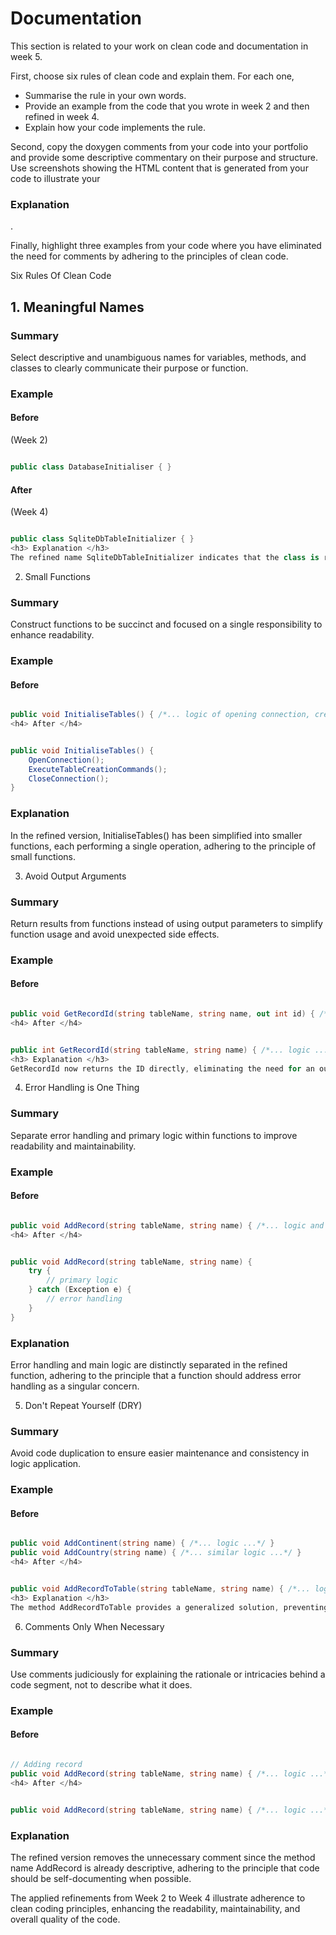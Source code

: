 # Documentation

This section is related to your work on clean code and documentation in week 5.

First, choose six rules of clean code and explain them. For each one,

* Summarise the rule in your own words.
* Provide an example from the code that you wrote in week 2 and then refined in week 4.
* Explain how your code implements the rule. 

Second, copy the doxygen comments from your code into your portfolio and provide some 
descriptive commentary on their purpose and structure. Use screenshots showing the HTML 
content that is generated from your code to illustrate your <h3> Explanation </h3>.

Finally, highlight three examples from your code where you have eliminated the need
for comments by adhering to the principles of clean code.
 
Six Rules Of Clean Code

<h2> 1. Meaningful Names </h2>
<h3> Summary </h3>
Select descriptive and unambiguous names for variables, methods, and classes to clearly communicate their purpose or function.

<h3> Example </h3>
<h4> Before </h4> (Week 2)

```csharp

public class DatabaseInitialiser { }

```

<h4> After </h4> (Week 4)

```csharp

public class SqliteDbTableInitializer { }
<h3> Explanation </h3>
The refined name SqliteDbTableInitializer indicates that the class is related to initializing tables in an SQLite database, providing more explicit information than DatabaseInitialiser.
```

2. Small Functions
<h3> Summary </h3>
Construct functions to be succinct and focused on a single responsibility to enhance readability.

<h3> Example </h3>
<h4> Before </h4>

```csharp

public void InitialiseTables() { /*... logic of opening connection, creating tables, and closing connection ...*/ }
<h4> After </h4>

```

```csharp

public void InitialiseTables() {
    OpenConnection();
    ExecuteTableCreationCommands();
    CloseConnection();
}

```
<h3> Explanation </h3>
In the refined version, InitialiseTables() has been simplified into smaller functions, each performing a single operation, adhering to the principle of small functions.

3. Avoid Output Arguments
<h3> Summary </h3>
Return results from functions instead of using output parameters to simplify function usage and avoid unexpected side effects.

<h3> Example </h3>
<h4> Before </h4>

```csharp

public void GetRecordId(string tableName, string name, out int id) { /*... logic ...*/ }
<h4> After </h4>
```
```csharp

public int GetRecordId(string tableName, string name) { /*... logic ...*/ }
<h3> Explanation </h3>
GetRecordId now returns the ID directly, eliminating the need for an output parameter and enhancing clarity.
```
4. Error Handling is One Thing
<h3> Summary </h3>
Separate error handling and primary logic within functions to improve readability and maintainability.

<h3> Example </h3>
<h4> Before </h4>

```csharp

public void AddRecord(string tableName, string name) { /*... logic and error handling...*/ }
<h4> After </h4>
```
```csharp

public void AddRecord(string tableName, string name) {
    try {
        // primary logic
    } catch (Exception e) {
        // error handling
    }
}
```
<h3> Explanation </h3>
Error handling and main logic are distinctly separated in the refined function, adhering to the principle that a function should address error handling as a singular concern.

5. Don't Repeat Yourself (DRY)
<h3> Summary </h3>
Avoid code duplication to ensure easier maintenance and consistency in logic application.

<h3> Example </h3>
<h4> Before </h4>

```csharp

public void AddContinent(string name) { /*... logic ...*/ }
public void AddCountry(string name) { /*... similar logic ...*/ }
<h4> After </h4>
```
```csharp

public void AddRecordToTable(string tableName, string name) { /*... logic ...*/ }
<h3> Explanation </h3>
The method AddRecordToTable provides a generalized solution, preventing repetitive logic and ensuring a single point of modification.
```
6. Comments Only When Necessary
<h3> Summary </h3>
Use comments judiciously for explaining the rationale or intricacies behind a code segment, not to describe what it does.

<h3> Example </h3>
<h4> Before </h4>

```csharp

// Adding record
public void AddRecord(string tableName, string name) { /*... logic ...*/ }
<h4> After </h4>
```
```csharp

public void AddRecord(string tableName, string name) { /*... logic ...*/ }
```
<h3> Explanation </h3>
The refined version removes the unnecessary comment since the method name AddRecord is already descriptive, adhering to the principle that code should be self-documenting when possible.

The applied refinements from Week 2 to Week 4 illustrate adherence to clean coding principles, enhancing the readability, maintainability, and overall quality of the code.

